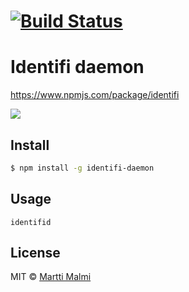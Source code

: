 #  [![Build Status](https://secure.travis-ci.org/identifi/identifi-daemon.png?branch=master)](http://travis-ci.org/identifi/identifi-daemon)

# Identifi daemon

https://www.npmjs.com/package/identifi

![](http://mmalmi.github.io/illusions/construction.gif)

## Install

```sh
$ npm install -g identifi-daemon
```


## Usage

```cli
identifid
```

## License

MIT © [Martti Malmi](https://github.com/mmalmi)
